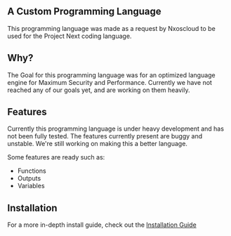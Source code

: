 ## A Custom Programming Language
This programming language was made as a request by Nxoscloud to be used for the Project Next coding language.

## Why?
The Goal for this programming language was for an optimized language engine for Maximum Security and Performance.
Currently we have not reached any of our goals yet, and are working on them heavily.

## Features
Currently this programming language is under heavy development and has not been fully tested. The features currently present are buggy and unstable. We're still working on making this a better language.

Some features are ready such as:
- Functions
- Outputs
- Variables

## Installation
For a more in-depth install guide, check out the [Installation Guide](NextLanguage-Source/documentation/Installation_Guide.md)
